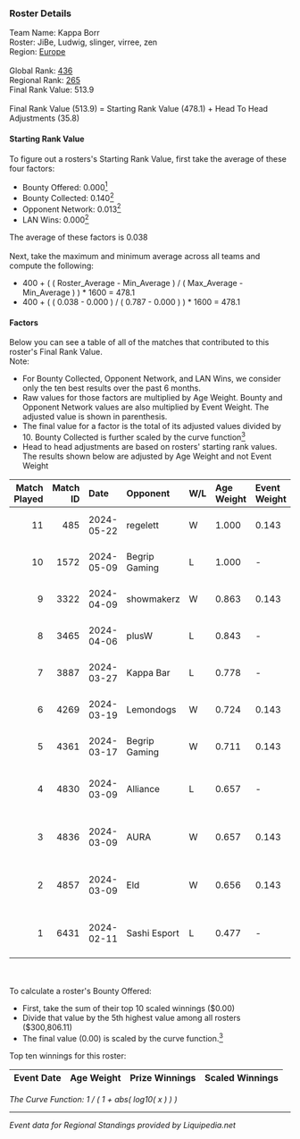 ### Roster Details<br />
Team Name: Kappa Borr<br />
Roster: JiBe, Ludwig, slinger, virree, zen<br />
Region: [Europe]( ../standings_europe.md)<br />
<br />
Global Rank: [436](../standings_global.md)<br />
Regional Rank: [265]( ../standings_europe.md)<br />
Final Rank Value:  513.9<br />
<br />
Final Rank Value (513.9) = Starting Rank Value (478.1) + Head To Head Adjustments (35.8)<br />

#### Starting Rank Value<br />
To figure out a rosters's Starting Rank Value, first take the average of these four factors:<br />
- Bounty Offered: 0.000[<sup>1</sup>](#table2)
- Bounty Collected: 0.140[<sup>2</sup>](#table1)
- Opponent Network: 0.013[<sup>2</sup>](#table1)
- LAN Wins: 0.000[<sup>2</sup>](#table1)

The average of these factors is 0.038<br />
<br />
Next, take the maximum and minimum average across all teams and compute the following:<br />
- 400 + ( ( Roster_Average - Min_Average ) / ( Max_Average - Min_Average ) ) * 1600 = 478.1
- 400 + ( ( 0.038 - 0.000 ) / ( 0.787 - 0.000 ) ) * 1600 = 478.1


#### Factors<br />
Below you can see a table of all of the matches that contributed to this roster's Final Rank Value.<br />
Note:<br />

- For Bounty Collected, Opponent Network, and LAN Wins, we consider only the ten best results over the past 6 months.
- Raw values for those factors are multiplied by Age Weight. Bounty and Opponent Network values are also multiplied by Event Weight. The adjusted value is shown in parenthesis.
- The final value for a factor is the total of its adjusted values divided by 10. Bounty Collected is further scaled by the curve function[<sup>3</sup>](#curveFunction)
- Head to head adjustments are based on rosters' starting rank values. The results shown below are adjusted by Age Weight and not Event Weight
<span id="table1"></span><br />


| Match Played | Match ID | Date       | Opponent      | W/L | Age Weight | Event Weight | Bounty Collected | Opponent Network | LAN Wins  | H2H Adj. | Roster                                    |
| -: | -: | :- | :- | :- | :- | :- | :- | :- | :- | -: | :- |
|           11 |      485 | 2024-05-22 | regelett      | W   | 1.000      | 0.143        | 0.000 (0.000)    | 0.129 (0.018)    | 0 (0.000) |    12.00 | JiBe, Ludwig, slinger, virree, zen        |
|           10 |     1572 | 2024-05-09 | Begrip Gaming | L   | 1.000      | -            | -                | -                | -         |   -14.52 | JiBe, Ludwig, slinger, virree, zen        |
|            9 |     3322 | 2024-04-09 | showmakerz    | W   | 0.863      | 0.143        | 0.000 (0.000)    | 0.201 (0.025)    | 0 (0.000) |    16.21 | JiBe, Ludwig, slinger, virree, zen        |
|            8 |     3465 | 2024-04-06 | plusW         | L   | 0.843      | -            | -                | -                | -         |   -11.54 | JiBe, Ludwig, slinger, virree, zen        |
|            7 |     3887 | 2024-03-27 | Kappa Bar     | L   | 0.778      | -            | -                | -                | -         |   -11.38 | JiBe, Ludwig, slinger, virree, zen        |
|            6 |     4269 | 2024-03-19 | Lemondogs     | W   | 0.724      | 0.143        | 0.000 (0.000)    | 0.314 (0.032)    | 0 (0.000) |    14.78 | JiBe, Ludwig, slinger, virree, zen        |
|            5 |     4361 | 2024-03-17 | Begrip Gaming | W   | 0.711      | 0.143        | 0.000 (0.000)    | 0.317 (0.032)    | 0 (0.000) |    14.03 | JiBe, Ludwig, slinger, virree, zen        |
|            4 |     4830 | 2024-03-09 | Alliance      | L   | 0.657      | -            | -                | -                | -         |    -2.29 | avid, b0denmaster, PlesseN, robiin, twist |
|            3 |     4836 | 2024-03-09 | AURA          | W   | 0.657      | 0.143        | 0.000 (0.000)    | 0.274 (0.026)    | 0 (0.000) |    15.41 | jayzaR, Ludwig, Twinkey, virree, zen      |
|            2 |     4857 | 2024-03-09 | Eld           | W   | 0.656      | 0.143        | 0.000 (0.000)    | 0.000 (0.000)    | 0 (0.000) |     8.07 | jayzaR, Ludwig, Twinkey, virree, zen      |
|            1 |     6431 | 2024-02-11 | Sashi Esport  | L   | 0.477      | -            | -                | -                | -         |    -4.92 | b0RUP, Fessor, n1Xen, niko, nut nut       |

<br />
<span id="table2"></span><br />
To calculate a roster's Bounty Offered:<br />

- First, take the sum of their top 10 scaled winnings ($0.00)
- Divide that value by the 5th highest value among all rosters ($300,806.11)
- The final value (0.00) is scaled by the curve function.[<sup>3</sup>](#curveFunction)

Top ten winnings for this roster:<br />

| Event Date | Age Weight | Prize Winnings | Scaled Winnings |
| :- | -: | :- | :- |


<span id="curveFunction"></span>_The Curve Function: 1 / ( 1 + abs( log10( x ) ) )_<br />

---
_Event data for Regional Standings provided by Liquipedia.net_<br />
